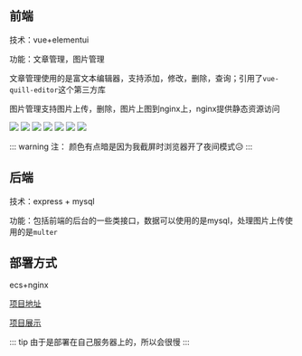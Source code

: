 ## 前端

技术：vue+elementui

功能：文章管理，图片管理

文章管理使用的是富文本编辑器，支持添加，修改，删除，查询；引用了`vue-quill-editor`这个第三方库

图片管理支持图片上传，删除，图片上图到nginx上，nginx提供静态资源访问

![](https://wx-xly-1301545895.cos.ap-beijing.myqcloud.com/website-for-me/image/xingsi-1-end1.jpg)
![](https://wx-xly-1301545895.cos.ap-beijing.myqcloud.com/website-for-me/image/xingsi-1-end2.jpg)
![](https://wx-xly-1301545895.cos.ap-beijing.myqcloud.com/website-for-me/image/xingsi-1-end3.jpg)
![](https://wx-xly-1301545895.cos.ap-beijing.myqcloud.com/website-for-me/image/xingsi-1-end4.jpg)
![](https://wx-xly-1301545895.cos.ap-beijing.myqcloud.com/website-for-me/image/xingsi-1-end5.jpg)
![](https://wx-xly-1301545895.cos.ap-beijing.myqcloud.com/website-for-me/image/xingsi-1-end6.jpg)
![](https://wx-xly-1301545895.cos.ap-beijing.myqcloud.com/website-for-me/image/xingsi-1-end7.jpg)

::: warning 注：
颜色有点暗是因为我截屏时浏览器开了夜间模式😥
:::


## 后端

技术：express + mysql

功能：包括前端的后台的一些类接口，数据可以使用的是mysql，处理图片上传使用的是`multer`

## 部署方式

ecs+nginx



[项目地址](https://github.com/1793523411/xingsi)

[项目展示](http://ygjt.ygjie.icu/)

::: tip
由于是部署在自己服务器上的，所以会很慢
:::